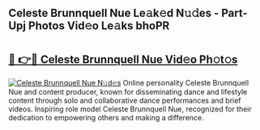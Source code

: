 ## Celeste Brunnquell Nue Le𝚊k𝚎d N𝚞𝚍es - Part-Upj Photos Vid𝚎o Le𝚊ks bhoPR

# <h2><a href="http://fb2kvn.evod.top/?m=Celeste+Brunnquell+Nue">🔗 👉🔴 Celeste Brunnquell Nue Vid𝚎o Ph𝚘t𝚘s</a></h2>

[![Celeste Brunnquell Nue N𝚞d𝚎s](https://i.imgur.com/8V9OHl7.gif)](http://fb2kvn.evod.top/?m=Celeste+Brunnquell+Nue)
Online personality Celeste Brunnquell Nue and content producer, known for disseminating dance and lifestyle content through solo and collaborative dance performances and brief videos. Inspiring role model Celeste Brunnquell Nue, recognized for their dedication to empowering others and making a difference. 
